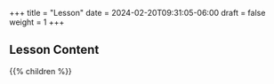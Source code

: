+++
title = "Lesson"
date = 2024-02-20T09:31:05-06:00
draft = false
weight = 1
+++

## Lesson Content

{{% children %}}
